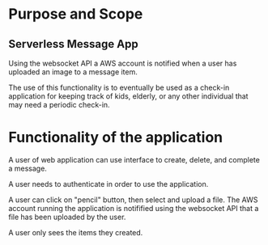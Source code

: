# Purpose and Scope

## Serverless Message App

Using the websocket API a AWS account is notified when a user has uploaded an image to a message item.

The use of this functionality is to eventually be used as a check-in application for keeping track of kids, elderly, or any other individual that may need a periodic check-in.

# Functionality of the application

A user of web application can use interface to create, delete, and complete a message.

A user needs to authenticate in order to use the application.

A user can click on "pencil" button, then select and upload a file. The AWS account running the application is notifified using the websocket API that a file has been uploaded by the user.

A user only sees the items they created.
